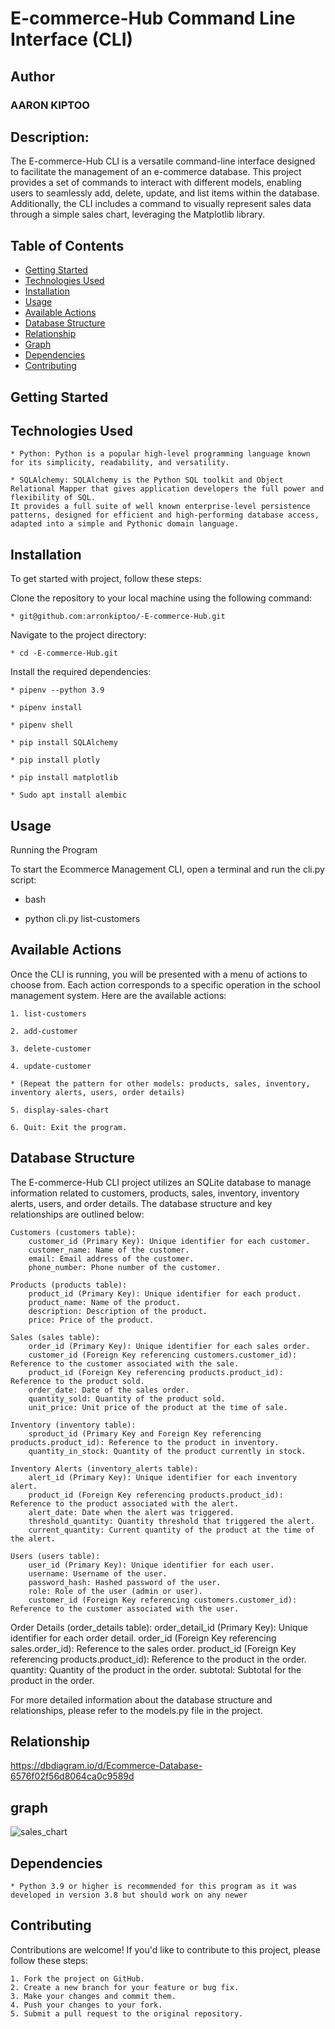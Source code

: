 # E-commerce-Hub Command Line Interface (CLI)

## Author
### AARON KIPTOO

## Description:
The E-commerce-Hub CLI is a versatile command-line interface designed to facilitate the management of an e-commerce database. This project provides a set of commands to interact with different models, enabling users to seamlessly add, delete, update, and list items within the database. Additionally, the CLI includes a command to visually represent sales data through a simple sales chart, leveraging the Matplotlib library.


## Table of Contents

- [Getting Started](#getting-started)
- [Technologies Used](#technologies-used)
- [Installation](#installation)
- [Usage](#usage)
- [Available Actions](#available-actions)
- [Database Structure](#database-structure)
- [Relationship](#relationship)
- [Graph](#graph)
- [Dependencies](#dependencies)
- [Contributing](#contributing)

## Getting Started

## Technologies Used

    * Python: Python is a popular high-level programming language known for its simplicity, readability, and versatility.

    * SQLAlchemy: SQLAlchemy is the Python SQL toolkit and Object Relational Mapper that gives application developers the full power and flexibility of SQL.
    It provides a full suite of well known enterprise-level persistence patterns, designed for efficient and high-performing database access, adapted into a simple and Pythonic domain language.

## Installation
To get started with project, follow these steps:

Clone the repository to your local machine using the following command:

    * git@github.com:arronkiptoo/-E-commerce-Hub.git

Navigate to the project directory:
    
    * cd -E-commerce-Hub.git

Install the required dependencies:

    * pipenv --python 3.9
    
    * pipenv install

    * pipenv shell

    * pip install SQLAlchemy

    * pip install plotly

    * pip install matplotlib

    * Sudo apt install alembic

## Usage
Running the Program

To start the Ecommerce Management CLI, open a terminal and run the cli.py script:

* bash

* python cli.py list-customers

## Available Actions

Once the CLI is running, you will be presented with a menu of actions to choose from. Each action corresponds to a specific operation in the school management system. Here are the available actions:

    1. list-customers

    2. add-customer

    3. delete-customer

    4. update-customer

    * (Repeat the pattern for other models: products, sales, inventory, inventory alerts, users, order details)

    5. display-sales-chart

    6. Quit: Exit the program.

## Database Structure

The E-commerce-Hub CLI project utilizes an SQLite database to manage information related to customers, products, sales, inventory, inventory alerts, users, and order details. The database structure and key relationships are outlined below:

    Customers (customers table):
        customer_id (Primary Key): Unique identifier for each customer.
        customer_name: Name of the customer.
        email: Email address of the customer.
        phone_number: Phone number of the customer.

    Products (products table):
        product_id (Primary Key): Unique identifier for each product.
        product_name: Name of the product.
        description: Description of the product.
        price: Price of the product.

    Sales (sales table):
        order_id (Primary Key): Unique identifier for each sales order.
        customer_id (Foreign Key referencing customers.customer_id): Reference to the customer associated with the sale.
        product_id (Foreign Key referencing products.product_id): Reference to the product sold.
        order_date: Date of the sales order.
        quantity_sold: Quantity of the product sold.
        unit_price: Unit price of the product at the time of sale.

    Inventory (inventory table):
        sproduct_id (Primary Key and Foreign Key referencing products.product_id): Reference to the product in inventory.
        quantity_in_stock: Quantity of the product currently in stock.

    Inventory Alerts (inventory_alerts table):
        alert_id (Primary Key): Unique identifier for each inventory alert.
        product_id (Foreign Key referencing products.product_id): Reference to the product associated with the alert.
        alert_date: Date when the alert was triggered.
        threshold_quantity: Quantity threshold that triggered the alert.
        current_quantity: Current quantity of the product at the time of the alert.

    Users (users table):
        user_id (Primary Key): Unique identifier for each user.
        username: Username of the user.
        password_hash: Hashed password of the user.
        role: Role of the user (admin or user).
        customer_id (Foreign Key referencing customers.customer_id): Reference to the customer associated with the user.
    
   Order Details (order_details table):
        order_detail_id (Primary Key): Unique identifier for each order detail.
        order_id (Foreign Key referencing sales.order_id): Reference to the sales order.
        product_id (Foreign Key referencing products.product_id): Reference to the product in the order.
        quantity: Quantity of the product in the order.
        subtotal: Subtotal for the product in the order.

For more detailed information about the database structure and relationships, please refer to the models.py file in the project.

## Relationship
https://dbdiagram.io/d/Ecommerce-Database-6576f02f56d8064ca0c9589d

## graph
![sales_chart](https://github.com/arronkiptoo/Restaurant-SQLAlchemy/assets/144256231/7d2a0e9c-c7b5-4896-ba4a-88edbe14dfea)

## Dependencies
    * Python 3.9 or higher is recommended for this program as it was developed in version 3.8 but should work on any newer

## Contributing

Contributions are welcome! If you'd like to contribute to this project, please follow these steps:

    1. Fork the project on GitHub.
    2. Create a new branch for your feature or bug fix.
    3. Make your changes and commit them.
    4. Push your changes to your fork.
    5. Submit a pull request to the original repository.